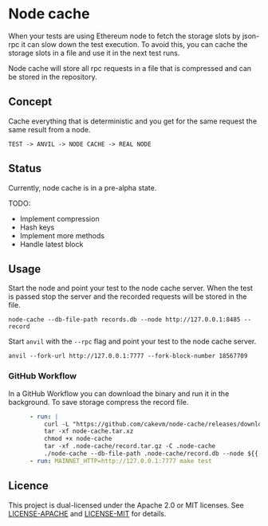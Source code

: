 # Node cache
When your tests are using Ethereum node to fetch the storage slots by json-rpc it can slow down the test execution. To avoid this, you can cache the storage slots in a file and use it in the next test runs. 

Node cache will store all rpc requests in a file that is compressed and can be stored in the repository.

## Concept
Cache everything that is deterministic and you get for the same request the same result from a node.

```
TEST -> ANVIL -> NODE CACHE -> REAL NODE
```

## Status
Currently, node cache is in a pre-alpha state.

TODO:
- Implement compression
- Hash keys
- Implement more methods
- Handle latest block

## Usage
Start the node and point your test to the node cache server. When the test is passed stop the server and the recorded requests will be stored in the file.
```shell
node-cache --db-file-path records.db --node http://127.0.0.1:8485 --record
```
Start `anvil` with the `--rpc` flag and point your test to the node cache server.
```shell
anvil --fork-url http://127.0.0.1:7777 --fork-block-number 18567709
```

### GitHub Workflow
In a GitHub Workflow you can download the binary and run it in the background. To save storage compress the record file.
```yaml
      - run: |
          curl -L "https://github.com/cakevm/node-cache/releases/download/v0.0.1/node-cache-v0.0.1-x86_64-unknown-linux-gnu.tar.gz" -o node-cache.tar.xz
          tar -xf node-cache.tar.xz
          chmod +x node-cache
          tar -xf .node-cache/record.tar.gz -C .node-cache
          ./node-cache --db-file-path .node-cache/record.db --node ${{ secrets.MAINNET_HTTP }} &
      - run: MAINNET_HTTP=http://127.0.0.1:7777 make test
```

## Licence
This project is dual-licensed under the Apache 2.0 or MIT licenses. See [LICENSE-APACHE](./LICENSE-APACHE) and [LICENSE-MIT](./LICENSE-MIT) for details.